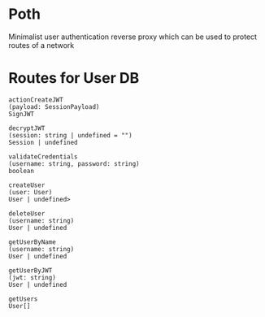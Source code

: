 # Poth
Minimalist user authentication reverse proxy which can be used to protect routes of a network

# Routes for User DB

```
actionCreateJWT
(payload: SessionPayload)
SignJWT

decryptJWT
(session: string | undefined = "")
Session | undefined

validateCredentials
(username: string, password: string)
boolean

createUser
(user: User)
User | undefined>

deleteUser
(username: string)
User | undefined

getUserByName
(username: string)
User | undefined

getUserByJWT
(jwt: string)
User | undefined

getUsers
User[]
```